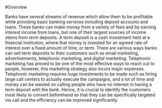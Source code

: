 #Overview


Banks have several streams of revenue which allow them to be profitable while providing basic banking services including deposit accounts and loans.  These banks can make money from a variety of fees and by earning interest income from loans, but one of their largest sources of income stems from term deposits. A term deposit is a cash investment held at a financial institution, where that money is invested for an agreed rate of interest over a fixed amount of time, or term.  There are various ways banks can sell term deposits to their customers such as email marketing, advertisements, telephonic marketing, and digital marketing. Telephonic marketing has proved to be one of the most effective ways to reach out to people, however, this marketing strategy also incurs major expenses. Telephonic marketing requires huge investments to be made such as hiring large call centers to actually execute the campaigns, and a lot of time and money can be wasted on calling people who have no interest in having a term deposit with the bank. Hence, it is crucial to identify the customers most likely to convert beforehand so that they can be specifically targeted via call and the efficiency can be improved significantly.
